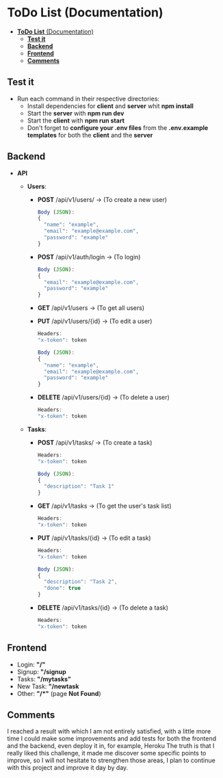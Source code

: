 # __ToDo List__ (Documentation)

- [__ToDo List__ (Documentation)](#todo-list-documentation)
  - [__Test it__](#test-it)
  - [__Backend__](#backend)
  - [__Frontend__](#frontend)
  - [__Comments__](#comments)

## __Test it__
- Run each command in their respective directories:
  - Install dependencies for __client__ and __server__ whit __npm install__
  - Start the __server__ with __npm run dev__
  - Start the __client__ with __npm run start__
  - Don't forget to __configure your .env files__ from the __.env.example templates__ for both the __client__ and the __server__
## __Backend__
- __API__
  - __Users__:
    - __POST__ /api/v1/users/ -> (To create a new user)
      ```javascript
      Body (JSON):
      {
        "name": "example",
        "email": "example@example.com",
        "password": "example"
      }
      ```

    - __POST__ /api/v1/auth/login -> (To login)
      ```javascript
      Body (JSON):
      {
        "email": "example@example.com",
        "password": "example"
      }

    - __GET__ /api/v1/users -> (To get all users)
    
    - __PUT__ /api/v1/users/{id} -> (To edit a user)
      ```javascript
      Headers:
      "x-token": token

      Body (JSON):
      {
        "name": "example",
        "email": "example@example.com",
        "password": "example"
      }
      ```

    - __DELETE__ /api/v1/users/{id} -> (To delete a user)
      ```javascript
      Headers:
      "x-token": token
      ```
  
  - __Tasks__:
    - __POST__ /api/v1/tasks/ -> (To create a task)
      ```javascript
      Headers:
      "x-token": token

      Body (JSON):
      {
        "description": "Task 1"
      }
      ```

    - __GET__ /api/v1/tasks -> (To get the user's task list)
      ```javascript
      Headers:
      "x-token": token
      ````
    
    - __PUT__ /api/v1/tasks/{id} -> (To edit a task)
      ```javascript
      Headers:
      "x-token": token

      Body (JSON):
      {
        "description": "Task 2",
        "done": true
      }
      ```

    - __DELETE__ /api/v1/tasks/{id} -> (To delete a task)
      ```javascript
      Headers:
      "x-token": token
      ```

## __Frontend__
- Login: __"/"__
- Signup: __"/signup__
- Tasks: __"/mytasks"__
- New Task: __"/newtask__
- Other: __"/*"__ (page __Not Found__)

## __Comments__
I reached a result with which I am not entirely satisfied, with a little more time I could make some improvements and add tests for both the frontend and the backend, even deploy it in, for example, Heroku
The truth is that I really liked this challenge, it made me discover some specific points to improve, so I will not hesitate to strengthen those areas, I plan to continue with this project and improve it day by day.
